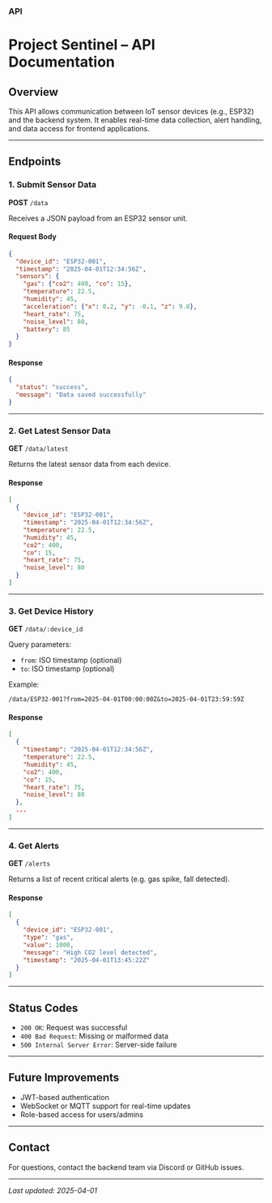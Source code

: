 ### API

# Project Sentinel – API Documentation

## Overview
This API allows communication between IoT sensor devices (e.g., ESP32) and the backend system. It enables real-time data collection, alert handling, and data access for frontend applications.

---

## Endpoints

### 1. Submit Sensor Data
**POST** `/data`

Receives a JSON payload from an ESP32 sensor unit.

#### Request Body
```json
{
  "device_id": "ESP32-001",
  "timestamp": "2025-04-01T12:34:56Z",
  "sensors": {
    "gas": {"co2": 400, "co": 15},
    "temperature": 22.5,
    "humidity": 45,
    "acceleration": {"x": 0.2, "y": -0.1, "z": 9.8},
    "heart_rate": 75,
    "noise_level": 80,
    "battery": 85
  }
}
```

#### Response
```json
{
  "status": "success",
  "message": "Data saved successfully"
}
```

---

### 2. Get Latest Sensor Data
**GET** `/data/latest`

Returns the latest sensor data from each device.

#### Response
```json
[
  {
    "device_id": "ESP32-001",
    "timestamp": "2025-04-01T12:34:56Z",
    "temperature": 22.5,
    "humidity": 45,
    "co2": 400,
    "co": 15,
    "heart_rate": 75,
    "noise_level": 80
  }
]
```

---

### 3. Get Device History
**GET** `/data/:device_id`

Query parameters:
- `from`: ISO timestamp (optional)
- `to`: ISO timestamp (optional)

Example:
```
/data/ESP32-001?from=2025-04-01T00:00:00Z&to=2025-04-01T23:59:59Z
```

#### Response
```json
[
  {
    "timestamp": "2025-04-01T12:34:56Z",
    "temperature": 22.5,
    "humidity": 45,
    "co2": 400,
    "co": 15,
    "heart_rate": 75,
    "noise_level": 80
  },
  ...
]
```

---

### 4. Get Alerts
**GET** `/alerts`

Returns a list of recent critical alerts (e.g. gas spike, fall detected).

#### Response
```json
[
  {
    "device_id": "ESP32-001",
    "type": "gas",
    "value": 1000,
    "message": "High CO2 level detected",
    "timestamp": "2025-04-01T13:45:22Z"
  }
]
```

---

## Status Codes
- `200 OK`: Request was successful
- `400 Bad Request`: Missing or malformed data
- `500 Internal Server Error`: Server-side failure

---

## Future Improvements
- JWT-based authentication
- WebSocket or MQTT support for real-time updates
- Role-based access for users/admins

---

## Contact
For questions, contact the backend team via Discord or GitHub issues.

---

_Last updated: 2025-04-01_

